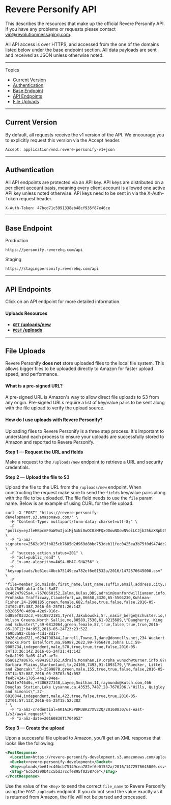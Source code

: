 # Revere Personify API

This describes the resources that make up the official Revere Personify API. If you have any problems or requests please contact vip@revolutionmessaging.com.

All API access is over HTTPS, and accessed from the one of the domains listed below under the base endpoint section. All data payloads are sent and received as JSON unless otherwise noted.

***

Topics

- [Current Version](#current-version)
- [Authentication](#authentication)
- [Base Endpoint](#base-endpoint)
- [API Endpoints](#api-endpoints)
- [File Uploads](#file-uploads)

***

## Current Version

By default, all requests receive the v1 version of the API. We encourage you to explicitly request this version via the Accept header.

```
Accept: application/vnd.revere-personify-v1+json
```

***

## Authentication

All API endpoints are protected via an API key. API keys are distributed on a per client account basis, meaning every client account is allowed one active API key unless noted otherwise. API keys need to be sent in via the X-Auth-Token request header.

```
X-Auth-Token: 47bcd71c5991338eb48cf935f87e46ce
```

***

## Base Endpoint

Production

```
https://personify.reverehq.com/api
```

Staging

```
https://stagingpersonify.reverehq.com/api
```

***

## API Endpoints

Click on an API endpoint for more detailed information.

#### Uploads Resources

- [**`GET` /uploads/new**](https://github.com/revolution-messaging/revere-personify-api/blob/master/api_endpoints/GET_uploads_new.md)
- [**`POST` /uploads**](https://github.com/revolution-messaging/revere-personify-api/blob/master/api_endpoints/POST_uploads.md)

***

## File Uploads

Revere Personify **does not** store uploaded files to the local file system. This allows bigger files to be uploaded directly to Amazon for faster upload speed, and performance.

#### What is a pre-signed URL?

A pre-signed URL is Amazon's way to allow direct file uploads to S3 from any origin. Pre-signed URLs require a list of key/value pairs to be sent along with the file upload to verify the upload source.

#### How do I use uploads with Revere Personify?

Uploading files to Revere Personify is a three step process. It's important to understand each process to ensure your uploads are successfully stored to Amazon and reported to Revere Personify.

**Step 1 &mdash; Request the URL and fields**

Make a request to the `/uploads/new` endpoint to retrieve a URL and security credentials.

**Step 2 &mdash; Upload the file to S3**

Upload the file to the URL from the `/uploads/new` endpoint. When constructing the request make sure to send the `fields` key/value pairs along with the file to be uploaded. The file field needs to use the `file` param name. Below is an example of using CURL for the file upload.

```
curl -X "POST" "https://revere-personify-development.s3.amazonaws.com/" \
  -H "Content-Type: multipart/form-data; charset=utf-8;" \
  -F "policy=eyJleHBpcmF0aW9uIjoiMjAxNi0wOC0zMFQxODowNDowNVoiLCJjb25kaXRpb25zIjpbeyJidWNrZXQiOiJyZXZlcmUtcGVyc29uaWZ5LWRldmVsb3BtZW50In0seyJrZXkiOiJ1cGxvYWRzL2JlNjFlYzQwYmNiNzUxNDljZWE3ODJlZjZlMDE1MzJhLzIwMTYvMTQ3MjU3NjY0NTAwMC5jc3YifSx7InN1Y2Nlc3NfYWN0aW9uX3N0YXR1cyI6IjIwMSJ9LHsiYWNsIjoicHVibGljLXJlYWQifSx7IngtYW16LWNyZWRlbnRpYWwiOiJBS0lBSVI1UERSVUJSWjdYVjIyUS8yMDE2MDgzMC91cy1lYXN0LTEvczMvYXdzNF9yZXF1ZXN0In0seyJ4LWFtei1hbGdvcml0aG0iOiJBV1M0LUhNQUMtU0hBMjU2In0seyJ4LWFtei1kYXRlIjoiMjAxNjA4MzBUMTcwNDA1WiJ9XX0=" \
  -F "x-amz-signature=2562e9f2fb825cb7685d2d969d8bbd753deb11fec0425ea3b75f0d9474dc24b3" \
  -F "success_action_status=201" \
  -F "acl=public_read" \
  -F "x-amz-algorithm=AWS4-HMAC-SHA256" \
  -F "key=uploads/be61ec40bcb75149cea782ef6e01532a/2016/1472576645000.csv" \
  -F "file=member_id,msisdn,first_name,last_name,suffix,email,address,city,state,postal_code,postal_code_plus_4,afge_local,agency,afge_district,political_party,gender,congressional_district,retired,veteran,permission_to_text,permission_to_call_mobile,permission_to_text_confirmed_at,permission_to_call_mobile_confirmed_at
dc1b75d5-abfa-43cf-8a87-8c46247925a4,+7676060152,Zelma,Kulas,DDS,adrain@sanfordwilliamson.info,57913 Prohaska Trafficway,Claudefort,wa,86658,3320,65-5504230,Kuhlman-Fisher,24-2998185,green,female,682,false,true,false,false,2016-05-24T02:07:38Z,2016-05-25T01:26:14Z
b32865f0-4d0a-42e9-916c-bd85ef0332c3,+9510872181,Tyrel,Jakubowski,Sr.,nasir_berge@schuster.io,95447 Wilson Greens,North Sallie,me,80589,7530,61-0215689,\"Daugherty, King and Schuster\",49-6812064,green,female,87,true,false,true,true,2016-05-20T12:04:05Z,2016-05-24T23:23:52Z
769b3a82-cbaa-4cd1-8d17-3b26b1ebd721,+6294798344,Jarrell,Towne,I,dane@donnelly.net,234 Wuckert Brooks,Port Estelfort,ma,96987,2622,99-7956478,Johns LLC,59-9005734,independent,male,570,true,true,true,false,2016-05-24T13:26:14Z,2016-05-24T21:41:14Z
9c8a1199-3a05-41a7-ae7c-85a0127a0676,+9941917162,Adrain,Monahan,IV,orpha_wunsch@turner.info,87897 Barbara Plains,Stantonland,tx,24106,7493,91-1093179,\"Ruecker, Littel and Zboncak\",53-2599878,green,male,155,true,true,false,false,2016-05-25T14:52:08Z,2016-05-25T03:54:09Z
fe4b7424-1785-44a2-94ee-76a5fe746d0c,+7306827348,Layne,Smitham,II,raymundo@kutch.com,466 Douglas Station,Lake Lysanne,ca,43535,7487,28-7670206,\"Hills, Quigley and Simonis\",27-6810844,independent,male,422,true,false,true,true,2016-05-22T01:57:13Z,2016-05-25T15:52:30Z
" \
  -F "x-amz-credential=AKIAIR5PDRUBRZ7XV22Q/20160830/us-east-1/s3/aws4_request" \
  -F "x-amz-date=20160830T170405Z"
```

**Step 3 &mdash; Create the upload**

Upon a successful file upload to Amazon, you'll get an XML response that looks like the following:

```xml
<PostResponse>
  <Location>https://revere-personify-development.s3.amazonaws.com/uploads%2Fbe61ec40bcb75149cea782ef6e01532a%2F2016%2F1472576645000.csv</Location>
  <Bucket>revere-personify-development</Bucket>
  <Key>uploads/be61ec40bcb75149cea782ef6e01532a/2016/1472576645000.csv</Key>
  <ETag>"6cb34290b4cc5bd37ccfe895f02587ce"</ETag>
</PostResponse>
```

Use the value of the `<Key>` to send the correct `file_name` to Revere Personify using the `POST /uploads` endpoint. If you do not send the value exactly as it is returned from Amazon, the file will not be parsed and processed.
